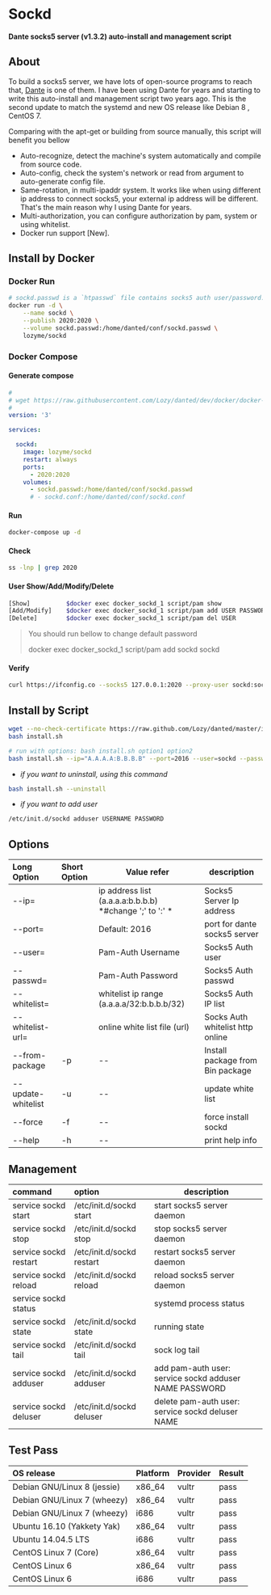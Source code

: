 # Sockd
**Dante socks5 server (v1.3.2) auto-install and management script** 

## About
To build a socks5 server, we have lots of open-source programs to reach that, [Dante](https://www.inet.no/dante/) is one of them.
I have been using Dante for years and starting to write this auto-install and management script two years ago.
This is the second update to match the systemd and new OS release like Debian 8 , CentOS 7.

Comparing with the apt-get or building from source manually, this script will benefit you bellow

* Auto-recognize, detect the machine's system automatically and compile from source code.
* Auto-config, check the system's network or read from argument to auto-generate config file.
* Same-rotation, in multi-ipaddr system. It works like when using different ip address to connect socks5, your external ip address will be different. That's the main reason why I using Dante for years.
* Multi-authorization, you can configure authorization by pam, system or using whitelist.
* Docker run support [New].

## Install by Docker

### Docker Run

```bash
# sockd.passwd is a `htpasswd` file contains socks5 auth user/password. 
docker run -d \
    --name sockd \
    --publish 2020:2020 \
    --volume sockd.passwd:/home/danted/conf/sockd.passwd \
    lozyme/sockd
```

### Docker Compose

#### Generate compose

```yaml
#
# wget https://raw.githubusercontent.com/Lozy/danted/dev/docker/docker-compose.yaml
#
version: '3'

services:

  sockd:
    image: lozyme/sockd
    restart: always
    ports:
      - 2020:2020
    volumes:
      - sockd.passwd:/home/danted/conf/sockd.passwd
      # - sockd.conf:/home/danted/conf/sockd.conf
```

#### Run

```bash
docker-compose up -d
```

#### Check

```bash
ss -lnp | grep 2020
```

#### User Show/Add/Modify/Delete

```bash
[Show]          $docker exec docker_sockd_1 script/pam show
[Add/Modify]    $docker exec docker_sockd_1 script/pam add USER PASSWORD
[Delete]        $docker exec docker_sockd_1 script/pam del USER
```

> You should run bellow to change default password
> 
> docker exec docker_sockd_1 script/pam add sockd sockd

#### Verify

```bash
curl https://ifconfig.co --socks5 127.0.0.1:2020 --proxy-user sockd:sockd
```


## Install by Script

```bash
wget --no-check-certificate https://raw.github.com/Lozy/danted/master/install.sh -O install.sh 
bash install.sh

# run with options: bash install.sh option1 option2
bash install.sh --ip="A.A.A.A:B.B.B.B" --port=2016 --user=sockd --passwd=sockd --whitelist="X.X.X.X/32"

```

* *if you want to uninstall, using this command*

```bash
bash install.sh --uninstall
```

* *if you want to add user*

```bash
/etc/init.d/sockd adduser USERNAME PASSWORD
```

## Options

| Long Option | Short Option | Value refer | description |
| :--- | :--- | --- | --- |
| --ip=                | | ip address list (a.a.a.a:b.b.b.b) *#change ';' to ':' * | Socks5 Server Ip address |
|  --port=             | | Default: 2016| port for dante socks5 server |
| --user=              | | Pam-Auth Username | Socks5 Auth user |
| --passwd=            | | Pam-Auth Password |Socks5 Auth passwd |
| --whitelist=         | | whitelist ip range (a.a.a.a/32:b.b.b.b/32) |Socks5 Auth IP list |
| --whitelist-url=     | | online white list file (url) | Socks Auth whitelist http online |
| --from-package       | -p    | --    | Install package from Bin package |
| --update-whitelist   | -u    | --    |  update white list |
| --force              | -f    | --    | force install sockd |
| --help               | -h    | --    | print help info |

## Management

| command | option | description |
| :--- | :--- | --- |
| service sockd start | /etc/init.d/sockd start | start socks5 server daemon |
| service sockd stop | /etc/init.d/sockd stop | stop socks5 server daemon |
| service sockd restart | /etc/init.d/sockd restart | restart socks5 server daemon |
| service sockd reload | /etc/init.d/sockd reload | reload socks5 server daemon |
| service sockd status | | systemd process status |
| service sockd state | /etc/init.d/sockd state | running state |
| service sockd tail | /etc/init.d/sockd tail | sock log tail |
| service sockd adduser | /etc/init.d/sockd adduser | add pam-auth user:  service sockd adduser NAME PASSWORD |
| service sockd deluser | /etc/init.d/sockd deluser | delete pam-auth user:  service sockd deluser NAME |


## Test Pass

| OS release | Platform | Provider | Result |
| :--- | :--- | --- |  --- | 
| Debian GNU/Linux 8 (jessie) | x86_64 | vultr | pass |
| Debian GNU/Linux 7 (wheezy) | x86_64 | vultr | pass |
| Debian GNU/Linux 7 (wheezy) | i686 | vultr | pass |
| Ubuntu 16.10 (Yakkety Yak)  | x86_64 | vultr | pass |
| Ubuntu 14.04.5 LTS | i686 | vultr | pass
| CentOS Linux 7 (Core) | x86_64 | vultr | pass |
| CentOS Linux 6 | x86_64 | vultr | pass |
| CentOS Linux 6 | i686 | vultr | pass |
